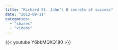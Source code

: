 ```yaml
---
title: "Richard St. John’s 8 secrets of success"
date: "2012-09-11"
categories:
  - "shares"
  - "videos"
---
```


{{< youtube Y6bbMQXQ180 >}}
